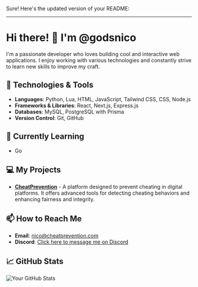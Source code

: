 Sure! Here's the updated version of your README:

---

# Hi there! 👋 I'm @godsnico

I'm a passionate developer who loves building cool and interactive web applications. I enjoy working with various technologies and constantly strive to learn new skills to improve my craft.

## 🚀 Technologies & Tools

- **Languages**: Python, Lua, HTML, JavaScript, Tailwind CSS, CSS, Node.js
- **Frameworks & Libraries**: React, Next.js, Express.js
- **Databases**: MySQL, PostgreSQL with Prisma
- **Version Control**: Git, GitHub

## 🌱 Currently Learning

- Go

## 💻 My Projects

- **[CheatPrevention](https://cheatprevention.com)** - A platform designed to prevent cheating in digital platforms. It offers advanced tools for detecting cheating behaviors and enhancing fairness and integrity.

## 📫 How to Reach Me

- **Email**: [nico@cheatprevention.com](mailto:nico@cheatprevention.com)
- **Discord**: [Click here to message me on Discord](https://discord.com/users/1190130665413431356)

## 📈 GitHub Stats

![Your GitHub Stats](https://github-readme-stats.vercel.app/api?username=godsnico&show_icons=true&hide_title=true)

